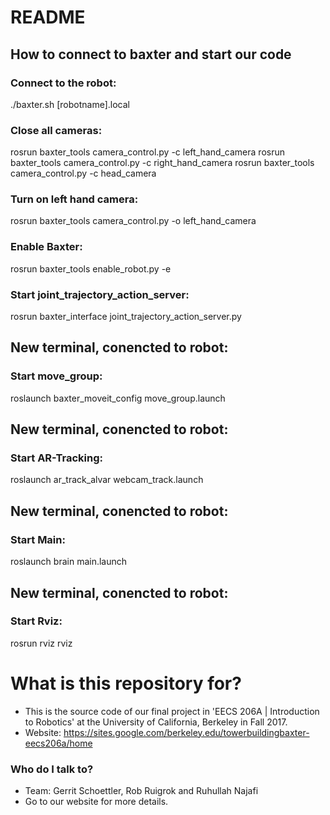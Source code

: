 # README #

## How to connect to baxter and start our code

### Connect to the robot:
./baxter.sh [robotname].local

### Close all cameras:
rosrun baxter_tools camera_control.py -c left_hand_camera
rosrun baxter_tools camera_control.py -c right_hand_camera
rosrun baxter_tools camera_control.py -c head_camera

### Turn on left hand camera:
rosrun baxter_tools camera_control.py -o left_hand_camera

### Enable Baxter: 
rosrun baxter_tools enable_robot.py -e

### Start joint_trajectory_action_server:
rosrun baxter_interface joint_trajectory_action_server.py

## New terminal, conencted to robot:
### Start move_group:
roslaunch baxter_moveit_config move_group.launch

## New terminal, conencted to robot:
### Start AR-Tracking:
roslaunch ar_track_alvar webcam_track.launch

## New terminal, conencted to robot:
### Start Main:
roslaunch brain main.launch

## New terminal, conencted to robot:
### Start Rviz:
rosrun rviz rviz

# What is this repository for? #

* This is the source code of our final project in 'EECS 206A | Introduction to Robotics' at the University of California, Berkeley in Fall 2017.
* Website: https://sites.google.com/berkeley.edu/towerbuildingbaxter-eecs206a/home

### Who do I talk to? ###

* Team: Gerrit Schoettler, Rob Ruigrok and Ruhullah Najafi
* Go to our website for more details.
